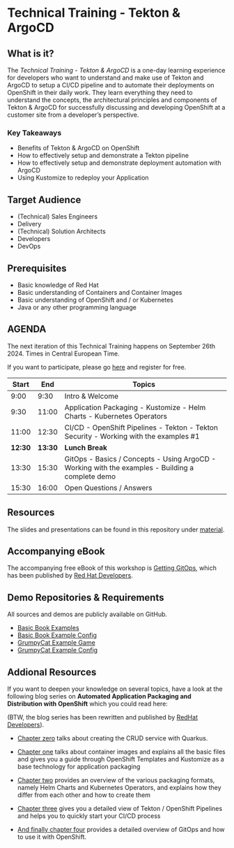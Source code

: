 # Technical Training - Tekton & ArgoCD
## What is it?
The *Technical Training - Tekton & ArgoCD* is a one-day learning experience for developers who want to understand and make use of Tekton and ArgoCD to setup a CI/CD pipeline and to automate their deployments on OpenShift in their daily work. They learn everything they need to understand the concepts, the architectural principles and components of Tekton & ArgoCD for successfully discussing and developing OpenShift at a customer site from a developer’s perspective.

### Key Takeaways
- Benefits of Tekton & ArgoCD on OpenShift
- How to effectively setup and demonstrate a Tekton pipeline
- How to effectively setup and demonstrate deployment automation with ArgoCD
- Using Kustomize to redeploy your Application

## Target Audience
- (Technical) Sales Engineers
- Delivery
- (Technical) Solution Architects
- Developers
- DevOps

## Prerequisites
- Basic knowledge of Red Hat 
- Basic understanding of Containers and Container Images
- Basic understanding of OpenShift and / or Kubernetes
- Java or any other programming language

## AGENDA
The next iteration of this Technical Training happens on September 26th 2024. Times in Central European Time.

If you want to participate, please go [here](https://connect.redhat.com/en/training/emea/technical-training-tekton-argocd) and register for free.


| Start     | End       | Topics                                                                                           |
| --------- | --------- | ------------------------------------------------------------------------------------------------ |
| 9:00      | 9:30      | Intro & Welcome                                                                                  |
| 9:30      | 11:00     | Application Packaging - Kustomize - Helm Charts - Kubernetes Operators                           |
| 11:00     | 12:30     | CI/CD - OpenShift Pipelines - Tekton - Tekton Security - Working with the examples #1            |
| **12:30** | **13:30** | **Lunch Break**                                                                                  |
| 13:30     | 15:30     | GitOps - Basics / Concepts - Using ArgoCD - Working with the examples - Building a complete demo |
| 15:30     | 16:00     | Open Questions / Answers                                                                         |


## Resources
The slides and presentations can be found in this repository under [material](material).


## Accompanying eBook
The accompanying free eBook of this workshop is [Getting GitOps](https://developers.redhat.com/e-books/getting-gitops-practical-platform-openshift-argo-cd-and-tekton), which has been published by [Red Hat Developers](https://developers.redhat.com/). 

## Demo Repositories & Requirements
All sources and demos are publicly available on GitHub. 
- [Basic Book Examples](https://github.com/wpernath/book-example.git)
- [Basic Book Example Config](https://github.com/wpernath/person-service-config.git)
- [GrumpyCat Example Game](https://github.com/wpernath/quarkus-grumpycat.git)
- [GrumpyCat Example Config](https://github.com/wpernath/grumpycat-config.git)


## Addional Resources
If you want to deepen your knowledge on several topics, have a look at the following blog series on **Automated Application Packaging and Distribution with OpenShift** which you could read here: 

(BTW, the blog series has been rewritten and published by [RedHat Developers](https://developers.redhat.com/e-books/getting-gitops-practical-platform-openshift-argo-cd-and-tekton)). 

- [Chapter zero](https://www.opensourcerers.org/2021/12/20/how-to-quickly-create-a-crud-service-with-quarkus/) talks about creating the CRUD service with Quarkus.

- [Chapter one](https://www.opensourcerers.org/2021/04/26/automated-application-packaging-and-distribution-with-openshift-part-12/) talks about container images and explains all the basic files and gives you a guide through OpenShift Templates and Kustomize as a base technology for application packaging
- [Chapter two](https://www.opensourcerers.org/2021/05/24/automated-application-packaging-and-distribution-with-openshift-part-23/) provides an overview of the various packaging formats, namely Helm Charts and Kubernetes Operators, and explains how they differ from each other and how to create them
- [Chapter three](https://www.opensourcerers.org/2021/07/26/automated-application-packaging-and-distribution-with-openshift-tekton-pipelines-part-34-2/) gives you a detailed view of Tekton / OpenShift Pipelines and helps you to quickly start your CI/CD process
- [And finally chapter four](https://www.opensourcerers.org/2021/09/06/automated-application-packaging-and-distribution-with-openshift-gitops-and-argocd-part-44) provides a detailed overview of GitOps and how to use it with OpenShift. 

